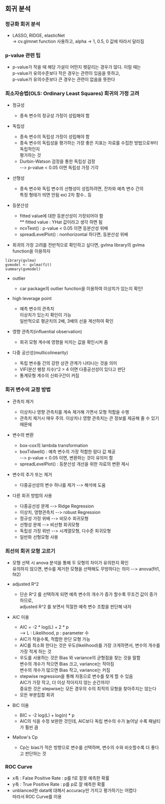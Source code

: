 ## 회귀 분석

### 정규화 회귀 분석
- LASSO, RIDGE, elasticNet  
  -> cv.glmnet function 사용하고, alpha -> 1, 0.5, 0 값에 따라서 달라짐

### p-value 관련 팁
- p-value가 작을 때 해당 가설이 어떤지 헷갈리는 경우가 많다. 이럴 때는  
  p-value가 유의수준보다 작은 경우는 관련이 있음을 뜻하고,    
  p-value가 유의수준보다 큰 경우는 관련이 없음을 뜻한다  

### 최소자승법(OLS: Ordinary Least Squares) 회귀의 가정 고려
- 정규성
  -  종속 변수의 정규성 가정이 성립해야 함
- 독립성 
  - 종속 변수의 독립성 가정이 성립해야 함
  - 종속 변수의 독립성을 평가하는 가장 좋은 지표는 자료를 수집한 방법으로부터 독립적인지    
    평가하는 것
  - Durbin-Watson 검정을 통한 독립성 검정  
      --> p-value < 0.05 이면 독립성 가정 기각
- 선형성
  - 종속 변수와 독립 변수의 선형성이 성립하려면, 잔차와 예측 변수 간의  
    특정 형태가 띄면 안됨 ex) 2차 함수.. 등
- 등분산성
  - fitted value에 대한 등분산성이 가정되어야 함  
    ** fitted value : YHat 값이라고 생각 하면 됨  
  - ncvTest() : p-value < 0.05 이면 등분산성 위배  
  - spreadLevelPlot() : nonhorizontal 하다면, 등분산성 위배   

- 회귀의 가정 고려를 전반적으로 확인하고 싶다면, gvlma library의 gvlma function을 이용하자
~~~
library(gvlma)
gvmodel <- gvlma(fit)
summary(gvmodel)
~~~

- outlier
  - car package의 outlier function을 이용하여 이상치가 있는지 확인!

- high leverage point
  - 예측 변수의 관측치    
    이상치가 있는지 확인이 가능  
    일반적으로 평균치의 2배, 3배의 선을 계산하여 확인

- 영향 관측치(influential observation)
  - 회귀 모형 계수에 영향을 미치는 값을 확인시켜 줌

- 다중 공선성(multicolinearity)
  - 독립 변수들 간의 강한 상관 관계가 나타나는 것을 의미
  - VIF(분산 팽창 지수)^2 > 4 이면 다중공선성이 있다고 판단
  - 통계모형 계수의 신뢰구간이 커짐

### 회귀 변수의 교정 방법
- 관측치 제거
  - 이상치나 영향 관측치를 계속 제거해 가면서 모형 적합을 수행
  - 관측치 제거시 매우 주의. 이상치나 영향 관측치는 큰 정보를 제공해 줄 수 있기 때문에  

- 변수의 변환
  - box-cox의 lambda transformation
  - boxTidwell() : 예측 변수의 가장 적합한 람다 값 제공  
    --> p-value < 0.05 이면, 변환하는 것이 유의미 함
  - spreadLevelPlot() : 등분산성 개선을 위한 자료의 변환 제시

- 변수의 추가 또는 제거
  - 다중공선성의 변수 하나를 제거 --> 해석에 도움

- 다른 회귀 방법의 사용
  - 다중공선성 문제    --> Ridge Regression
  - 이상치, 영향관측치 --> robust Regression
  - 정규성 가정 위배   --> 비모수 회귀모형
  - 선형성 문제        --> 비선형 회귀모형
  - 독립성 가정 위반   --> 시계열모형, 다수준 회귀모형
  - 일반화 선형모형 사용

### 최선의 회귀 모형 고르기
- 모형 선택 시 anova 분석을 통해 두 모형의 차이가 유의한지 확인  
  유의하지 않으면, 변수를 제거한 모형을 선택해도 무방하다는 의미
  --> anova(fit1, fit2)

- adjusted R^2
  - 단순 R^2 를 선택하게 되면 예측 변수의 개수가 증가 할수록 무조건 값이 증가하므로,  
    adjusted R^2 를 보면서 적절한 예측 변수 조합을 판단해 내자

- AIC 이용
  - AIC = -2 * log(L) + 2 * p  
    --> L : Likelihood, p : parameter 수  
  - AIC가 작을수록, 적합한 판단 모형 가능
  - AIC를 최소화 한다는 것은 우도(likelihood)를 가장 크게하면서, 변수의 개수를 가장 적게 하는 것  
  - 우도를 사용하는 것은 Bias 와 variance의 균형점을 찾는 것을 말함  
    변수의 개수가 적으면 Bias 크고, variance는 작아짐    
    변수의 개수가 많으면 Bias 작고, variance는 커짐  
  - stepwise regression을 통해 자동으로 변수를 찾게 할 수 있음  
    AIC가 가장 작고, 더 이상 작아지지 않는 순간까지!  
    중요한 것은 stepwise는 모든 경우의 수의 최적의 모형을 찾아주지는 않는다
  - 모든 부분집합 회귀 

- BIC 이용
  - BIC  = -2 log(L) + log(n) * p
  - AIC의 식을 수정 보완한 것인데, AIC보다 독립 변수의 수가 늘어날 수록 패널티가 훨씬 큼

- Mallow's Cp
  - Cp는 bias가 적은 방향으로 변수를 선택하며, 변수의 수와 비슷할수록 더 좋다고 판단하는 것

### ROC Curve
- x축 : False Positive Rate : p를 f로 잘못 예측한 확률
- y축 : True Positive Rate  : p를 p로 잘 예측한 확률
- unblanced한 data에 대해서 accuracy만 가지고 평가하기는 어렵다  
  따라서 ROC Curve를 이용  



 
